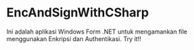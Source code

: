# EncAndSignWithCSharp

Ini adalah aplikasi Windows Form .NET untuk mengamankan file menggunakan Enkripsi dan Authentikasi.
Try it!!
